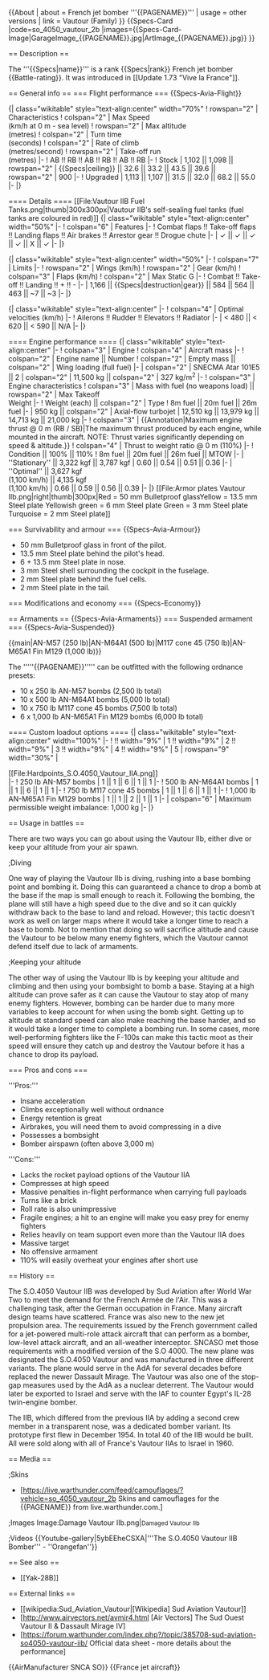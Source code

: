 {{About
| about = French jet bomber '''{{PAGENAME}}'''
| usage = other versions
| link = Vautour (Family)
}}
{{Specs-Card
|code=so_4050_vautour_2b
|images={{Specs-Card-Image|GarageImage_{{PAGENAME}}.jpg|ArtImage_{{PAGENAME}}.jpg}}
}}

== Description ==
<!-- ''In the description, the first part should be about the history of and the creation and combat usage of the aircraft, as well as its key features. In the second part, tell the reader about the aircraft in the game. Insert a screenshot of the vehicle, so that if the novice player does not remember the vehicle by name, he will immediately understand what kind of vehicle the article is talking about.'' -->
The '''{{Specs|name}}''' is a rank {{Specs|rank}} French jet bomber {{Battle-rating}}. It was introduced in [[Update 1.73 "Vive la France"]].

== General info ==
=== Flight performance ===
{{Specs-Avia-Flight}}
<!-- ''Describe how the aircraft behaves in the air. Speed, manoeuvrability, acceleration and allowable loads - these are the most important characteristics of the vehicle.'' -->

{| class="wikitable" style="text-align:center" width="70%"
! rowspan="2" | Characteristics
! colspan="2" | Max Speed<br>(km/h at 0 m - sea level)
! rowspan="2" | Max altitude<br>(metres)
! colspan="2" | Turn time<br>(seconds)
! colspan="2" | Rate of climb<br>(metres/second)
! rowspan="2" | Take-off run<br>(metres)
|-
! AB !! RB !! AB !! RB !! AB !! RB
|-
! Stock
| 1,102 || 1,098 || rowspan="2" | {{Specs|ceiling}} || 32.6 || 33.2 || 43.5 || 39.6 || rowspan="2" | 900
|-
! Upgraded
| 1,113 || 1,107 || 31.5 || 32.0 || 68.2 || 55.0
|-
|}

==== Details ====
[[File:Vautour IIB Fuel Tanks.png|thumb|300x300px|Vautour IIB's self-sealing fuel tanks (fuel tanks are coloured in red)]]
{| class="wikitable" style="text-align:center" width="50%"
|-
! colspan="6" | Features
|-
! Combat flaps !! Take-off flaps !! Landing flaps !! Air brakes !! Arrestor gear !! Drogue chute
|-
| ✓ || ✓ || ✓ || ✓ || X || ✓     <!-- ✓ -->
|-
|}

{| class="wikitable" style="text-align:center" width="50%"
|-
! colspan="7" | Limits
|-
! rowspan="2" | Wings (km/h)
! rowspan="2" | Gear (km/h)
! colspan="3" | Flaps (km/h)
! colspan="2" | Max Static G
|-
! Combat !! Take-off !! Landing !! + !! -
|-
| 1,166 <!-- {{Specs|destruction|body}} --> || {{Specs|destruction|gear}} || 584 || 564 || 463 || ~7 || ~3
|-
|}

{| class="wikitable" style="text-align:center"
|-
! colspan="4" | Optimal velocities (km/h)
|-
! Ailerons !! Rudder !! Elevators !! Radiator
|-
| < 480 || < 620 || < 590 || N/A
|-
|}

==== Engine performance ====
{| class="wikitable" style="text-align:center"
|-
! colspan="3" | Engine
! colspan="4" | Aircraft mass
|-
! colspan="2" | Engine name || Number
! colspan="2" | Empty mass || colspan="2" | Wing loading (full fuel)
|-
| colspan="2" | SNECMA Atar 101E5 || 2
| colspan="2" | 11,500 kg || colspan="2" | 327 kg/m<sup>2</sup>
|-
! colspan="3" | Engine characteristics
! colspan="3" | Mass with fuel (no weapons load) || rowspan="2" | Max Takeoff<br />Weight
|-
! Weight (each) || colspan="2" | Type
! 8m fuel || 20m fuel || 26m fuel
|-
| 950 kg || colspan="2" | Axial-flow turbojet
| 12,510 kg || 13,979 kg || 14,713 kg || 21,000 kg
|-
! colspan="3" | {{Annotation|Maximum engine thrust @ 0 m (RB / SB)|The maximum thrust produced by each engine, while mounted in the aircraft. NOTE: Thrust varies significantly depending on speed & altitude.}}
! colspan="4" | Thrust to weight ratio @ 0 m (110%)
|-
! Condition || 100% || 110%
! 8m fuel || 20m fuel || 26m fuel || MTOW
|-
| ''Stationary'' || 3,322 kgf || 3,787 kgf
| 0.60 || 0.54 || 0.51 || 0.36
|-
| ''Optimal'' || 3,627 kgf<br />(1,100 km/h) || 4,135 kgf<br />(1,100 km/h)
| 0.66 || 0.59 || 0.56 || 0.39
|-
|}
[[File:Armor plates Vautour IIb.png|right|thumb|300px|Red = 50 mm Bulletproof glassYellow = 13.5 mm Steel plate  Yellowish green = 6 mm Steel plate  Green = 3 mm Steel plate  Turquoise = 2 mm Steel plate]]

=== Survivability and armour ===
{{Specs-Avia-Armour}}
<!-- ''Examine the survivability of the aircraft. Note how vulnerable the structure is and how secure the pilot is, whether the fuel tanks are armoured, etc. Describe the armour, if there is any, and also mention the vulnerability of other critical aircraft systems.'' -->

* 50 mm Bulletproof glass in front of the pilot.
* 13.5 mm Steel plate behind the pilot's head.
* 6 + 13.5 mm Steel plate in nose.
* 3 mm Steel shell surrounding the cockpit in the fuselage.
* 2 mm Steel plate behind the fuel cells.
* 2 mm Steel plate in the tail.

=== Modifications and economy ===
{{Specs-Economy}}

== Armaments ==
{{Specs-Avia-Armaments}}
=== Suspended armament ===
{{Specs-Avia-Suspended}}
<!-- ''Describe the aircraft's suspended armament: additional cannons under the wings, bombs, rockets and torpedoes. This section is especially important for bombers and attackers. If there is no suspended weaponry remove this subsection.'' -->
{{main|AN-M57 (250 lb)|AN-M64A1 (500 lb)|M117 cone 45 (750 lb)|AN-M65A1 Fin M129 (1,000 lb)}}

The '''''{{PAGENAME}}''''' can be outfitted with the following ordnance presets:

* 10 x 250 lb AN-M57 bombs (2,500 lb total)
* 10 x 500 lb AN-M64A1 bombs (5,000 lb total)
* 10 x 750 lb M117 cone 45 bombs (7,500 lb total)
* 6 x 1,000 lb AN-M65A1 Fin M129 bombs (6,000 lb total)

==== Custom loadout options ====
{| class="wikitable" style="text-align:center" width="100%"
|-
! !! width="9%" | 1 !! width="9%" | 2 !! width="9%" | 3 !! width="9%" | 4 !! width="9%" | 5
| rowspan="9" width="30%" | <div class="ttx-image">[[File:Hardpoints_S.O.4050_Vautour_IIA.png]]</div>
|-
! 250 lb AN-M57 bombs
| 1 || 1 || 6 || 1 || 1
|-
! 500 lb AN-M64A1 bombs
| 1 || 1 || 6 || 1 || 1
|-
! 750 lb M117 cone 45 bombs
| 1 || 1 || 6 || 1 || 1
|-
! 1,000 lb AN-M65A1 Fin M129 bombs
| 1 || 1 || 2 || 1 || 1
|-
| colspan="6" | Maximum permissible weight imbalance: 1,000 kg
|-
|}

== Usage in battles ==
<!-- ''Describe the tactics of playing in the aircraft, the features of using aircraft in a team and advice on tactics. Refrain from creating a "guide" - do not impose a single point of view, but instead, give the reader food for thought. Examine the most dangerous enemies and give recommendations on fighting them. If necessary, note the specifics of the game in different modes (AB, RB, SB).'' -->

There are two ways you can go about using the Vautour IIb, either dive or keep your altitude from your air spawn.

;Diving

One way of playing the Vautour IIb is diving, rushing into a base bombing point and bombing it. Doing this can guaranteed a chance to drop a bomb at the base if the map is small enough to reach it. Following the bombing, the plane will still have a high speed due to the dive and so it can quickly withdraw back to the base to land and reload. However; this tactic doesn't work as well on larger maps where it would take a longer time to reach a base to bomb. Not to mention that doing so will sacrifice altitude and cause the Vautour to be below many enemy fighters, which the Vautour cannot defend itself due to lack of armaments.

;Keeping your altitude

The other way of using the Vautour IIb is by keeping your altitude and climbing and then using your bombsight to bomb a base. Staying at a high altitude can prove safer as it can cause the Vautour to stay atop of many enemy fighters. However, bombing can be harder due to many more variables to keep account for when using the bomb sight. Getting up to altitude at standard speed can also make reaching the base harder, and so it would take a longer time to complete a bombing run. In some cases, more well-performing fighters like the F-100s can make this tactic moot as their speed will ensure they catch up and destroy the Vautour before it has a chance to drop its payload.

=== Pros and cons ===
<!-- ''Summarise and briefly evaluate the vehicle in terms of its characteristics and combat effectiveness. Mark its pros and cons in the bulleted list. Try not to use more than 6 points for each of the characteristics. Avoid using categorical definitions such as "bad", "good" and the like - use substitutions with softer forms such as "inadequate" and "effective".'' -->

'''Pros:'''

* Insane acceleration
* Climbs exceptionally well without ordnance
* Energy retention is great
* Airbrakes, you will need them to avoid compressing in a dive
* Possesses a bombsight
* Bomber airspawn (often above 3,000 m)

'''Cons:'''

* Lacks the rocket payload options of the Vautour IIA
* Compresses at high speed
* Massive penalties in-flight performance when carrying full payloads
* Turns like a brick
* Roll rate is also unimpressive
* Fragile engines; a hit to an engine will make you easy prey for enemy fighters
* Relies heavily on team support even more than the Vautour IIA does
* Massive target
* No offensive armament
* 110% will easily overheat your engines after short use

== History ==
<!-- ''Describe the history of the creation and combat usage of the aircraft in more detail than in the introduction. If the historical reference turns out to be too long, take it to a separate article, taking a link to the article about the vehicle and adding a block "/History" (example: <nowiki>https://wiki.warthunder.com/(Vehicle-name)/History</nowiki>) and add a link to it here using the <code>main</code> template. Be sure to reference text and sources by using <code><nowiki><ref></ref></nowiki></code>, as well as adding them at the end of the article with <code><nowiki><references /></nowiki></code>. This section may also include the vehicle's dev blog entry (if applicable) and the in-game encyclopedia description (under <code><nowiki>=== In-game description ===</nowiki></code>, also if applicable).'' -->

The S.O.4050 Vautour IIB was developed by Sud Aviation after World War Two to meet the demand for the French Armée de l'Air. This was a challenging task, after the German occupation in France. Many aircraft design teams have scattered. France was also new to the new jet propulsion area. The requirements issued by the French government called for a jet-powered multi-role attack aircraft that can perform as a bomber, low-level attack aircraft, and an all-weather interceptor. SNCASO met those requirements with a modified version of the S.O 4000. The new plane was designated the S.O.4050 Vautour and was manufactured in three different variants. The plane would serve in the AdA for several decades before replaced the newer Dassault Mirage. The Vautour was also one of the stop-gap measures used by the AdA as a nuclear deterrent. The Vautour would later be exported to Israel and serve with the IAF to counter Egypt's IL-28 twin-engine bomber.

The IIB, which differed from the previous IIA by adding a second crew member in a transparent nose, was a dedicated bomber variant. Its prototype first flew in December 1954. In total 40 of the IIB would be built. All were sold along with all of France's Vautour IIAs to Israel in 1960.

== Media ==
<!-- ''Excellent additions to the article would be video guides, screenshots from the game, and photos.'' -->

;Skins

* [https://live.warthunder.com/feed/camouflages/?vehicle=so_4050_vautour_2b Skins and camouflages for the {{PAGENAME}} from live.warthunder.com.]

;Images
<gallery mode="packed-hover">
Image:Damage Vautour IIb.png|<small>Damaged Vautour IIb</small>
</gallery>

;Videos
{{Youtube-gallery|5ybEEheCSXA|'''The S.O.4050 Vautour IIB Bomber''' - ''Orangefan''}}

== See also ==
<!-- ''Links to the articles on the War Thunder Wiki that you think will be useful for the reader, for example:''
* ''reference to the series of the aircraft;''
* ''links to approximate analogues of other nations and research trees.'' -->

* [[Yak-28B]]

== External links ==
<!-- ''Paste links to sources and external resources, such as:''
* ''topic on the official game forum;''
* ''other literature.'' -->

* [[wikipedia:Sud_Aviation_Vautour|[Wikipedia] Sud Aviation Vautour]]
* [http://www.airvectors.net/avmir4.html <nowiki>[Air Vectors]</nowiki> The Sud Ouest Vautour II & Dassault Mirage IV]
* [https://forum.warthunder.com/index.php?/topic/385708-sud-aviation-so4050-vautour-iib/ Official data sheet - more details about the performance]

{{AirManufacturer SNCA SO}}
{{France jet aircraft}}